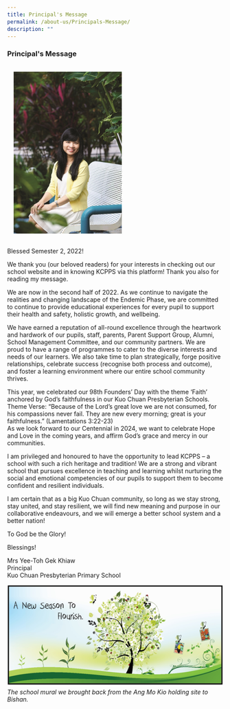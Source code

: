 ```yaml
---
title: Principal's Message
permalink: /about-us/Principals-Message/
description: ""
---
```

### **Principal's Message**

<div class="container">
<img src="/images/principal.jpg" 
     style="width:50%;padding:15px" class="responsive-img">
		
<br>
<p class="text">Blessed Semester 2, 2022!

We thank you (our beloved readers) for your interests in checking out our school website and in knowing KCPPS via this platform! Thank you also for reading my message.

We are now in the second half of 2022. As we continue to navigate the realities and changing landscape of the Endemic Phase, we are committed to continue to provide educational experiences for every pupil to support their health and safety, holistic growth, and wellbeing.

We have earned a reputation of all-round excellence through the heartwork and hardwork of our pupils, staff, parents, Parent Support Group, Alumni, School Management Committee, and our community partners. We are proud to have a range of programmes to cater to the diverse interests and needs of our learners. We also take time to plan strategically, forge positive relationships, celebrate success (recognise both process and outcome), and foster a learning environment where our entire school community thrives.

This year, we celebrated our 98th Founders’ Day with the theme ‘Faith’ anchored by God’s faithfulness in our Kuo Chuan Presbyterian Schools.<br>
Theme Verse: “Because of the Lord’s great love we are not consumed, for his compassions never fail. They are new every morning; great is your faithfulness.” (Lamentations 3:22-23)<br>
As we look forward to our Centennial in 2024, we want to celebrate Hope and Love in the coming years, and affirm God’s grace and mercy in our communities.

I am privileged and honoured to have the opportunity to lead KCPPS – a school with such a rich heritage and tradition! We are a strong and vibrant school that pursues excellence in teaching and learning whilst nurturing the social and emotional competencies of our pupils to support them to become confident and resilient individuals.

I am certain that as a big Kuo Chuan community, so long as we stay strong, stay united, and stay resilient, we will find new meaning and purpose in our collaborative endeavours, and we will emerge a better school system and a better nation!

To God be the Glory!

Blessings!

Mrs Yee-Toh Gek Khiaw<br>
Principal<br>
Kuo Chuan Presbyterian Primary School
	</div>
	
<style>
  @media (max-width: 600px) {
    .text {
      position: relative;
      top: 50px;
    }
  }
</style>

![](/images/A%20new%20season%20to%20flourish%20banner.png)
_The school mural we brought back from the Ang Mo Kio holding site to Bishan._
